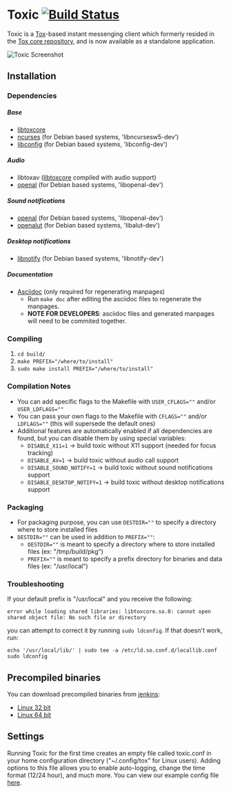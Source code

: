 # Toxic [![Build Status](https://travis-ci.org/Tox/toxic.png?branch=master)](https://travis-ci.org/Tox/toxic)
Toxic is a [Tox](https://tox.im)-based instant messenging client which formerly resided in the [Tox core repository](https://github.com/irungentoo/toxcore), and is now available as a standalone application.

![Toxic Screenshot](https://i.imgur.com/ryaEmQZ.png "Home Screen")

## Installation

### Dependencies
##### Base
* [libtoxcore](https://github.com/irungentoo/toxcore)
* [ncurses](https://www.gnu.org/software/ncurses) (for Debian based systems, 'libncursesw5-dev')
* [libconfig](http://www.hyperrealm.com/libconfig) (for Debian based systems, 'libconfig-dev')

##### Audio
* libtoxav ([libtoxcore](https://github.com/irungentoo/toxcore) compiled with audio support)
* [openal](http://openal.org) (for Debian based systems, 'libopenal-dev')

##### Sound notifications
* [openal](http://openal.org) (for Debian based systems, 'libopenal-dev')
* [openalut](http://openal.org) (for Debian based systems, 'libalut-dev')

##### Desktop notifications
* [libnotify](https://developer.gnome.org/libnotify) (for Debian based systems, 'libnotify-dev')

##### Documentation
* [Asciidoc](http://asciidoc.org/index.html) (only required for regenerating manpages)
  * Run `make doc` after editing the asciidoc files to regenerate the manpages.
  * **NOTE FOR DEVELOPERS**: asciidoc files and generated manpages will need to be commited together.

### Compiling
1. `cd build/`
2. `make PREFIX="/where/to/install"`
3. `sudo make install PREFIX="/where/to/install"`

### Compilation Notes
* You can add specific flags to the Makefile with `USER_CFLAGS=""` and/or `USER_LDFLAGS=""`
* You can pass your own flags to the Makefile with `CFLAGS=""` and/or `LDFLAGS=""` (this will supersede the default ones)
* Additional features are automatically enabled if all dependencies are found, but you can disable them by using special variables:
  * `DISABLE_X11=1` → build toxic without X11 support (needed for focus tracking)
  * `DISABLE_AV=1` → build toxic without audio call support
  * `DISABLE_SOUND_NOTIFY=1` → build toxic without sound notifications support
  * `DISABLE_DESKTOP_NOTIFY=1` → build toxic without desktop notifications support

### Packaging
* For packaging purpose, you can use `DESTDIR=""` to specify a directory where to store installed files
* `DESTDIR=""` can be used in addition to `PREFIX=""`:
  * `DESTDIR=""` is meant to specify a directory where to store installed files (ex: "/tmp/build/pkg")
  * `PREFIX=""` is meant to specify a prefix directory for binaries and data files (ex: "/usr/local")

### Troubleshooting
If your default prefix is "/usr/local" and you receive the following:
```
error while loading shared libraries: libtoxcore.so.0: cannot open shared object file: No such file or directory
```
you can attempt to correct it by running `sudo ldconfig`. If that doesn't work, run:
```
echo '/usr/local/lib/' | sudo tee -a /etc/ld.so.conf.d/locallib.conf
sudo ldconfig
```

## Precompiled binaries
You can download precompiled binaries from [jenkins](https://jenkins.libtoxcore.so):
* [Linux 32 bit](https://jenkins.libtoxcore.so/job/toxic_linux_i386/lastSuccessfulBuild/artifact/toxic_linux_i386.tar.xz)
* [Linux 64 bit](https://jenkins.libtoxcore.so/job/toxic_linux_amd64/lastSuccessfulBuild/artifact/toxic_linux_amd64.tar.xz)

## Settings
Running Toxic for the first time creates an empty file called toxic.conf in your home configuration directory ("~/.config/tox" for Linux users). Adding options to this file allows you to enable auto-logging, change the time format (12/24 hour), and much more.
You can view our example config file [here](misc/toxic.conf.example).


